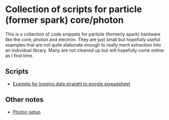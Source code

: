 # Collection of scripts for particle (former spark) core/photon

This is a collection of code snippets for particle (formerly spark) hardware like the core, photon and electron. They are just small but hopefully useful examples that are not quite elaborate enough to really merit extraction into an individual library. Many are not cleaned up but will hopefully come online as I find time.

## Scripts

 - [Example for logging data straight to google spreadsheet]("gs_logging")


## Other notes

- [Photon setup]("photon_setup.md")
